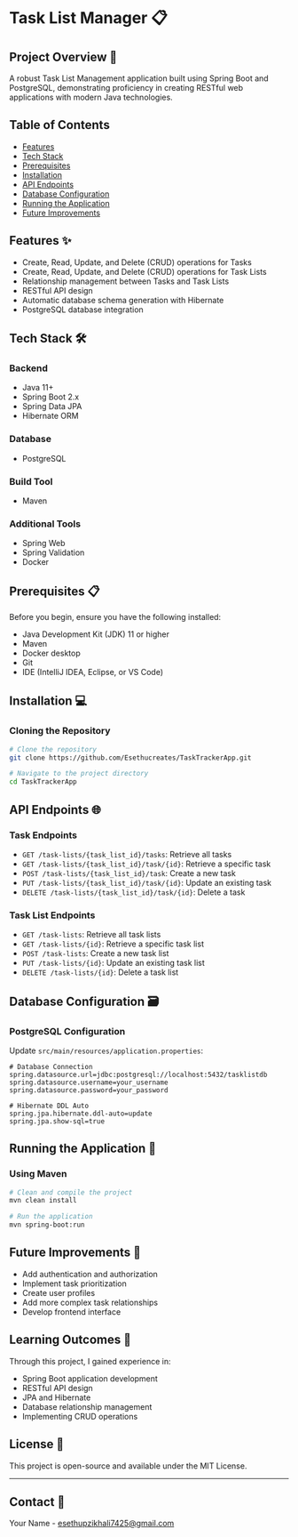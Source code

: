 # Task List Manager 📋

## Project Overview 🚀

A robust Task List Management application built using Spring Boot and PostgreSQL, demonstrating proficiency in creating RESTful web applications with modern Java technologies.

## Table of Contents

- [Features](#features)
- [Tech Stack](#tech-stack)
- [Prerequisites](#prerequisites)
- [Installation](#installation)
- [API Endpoints](#api-endpoints)
- [Database Configuration](#database-configuration)
- [Running the Application](#running-the-application)
- [Future Improvements](#future-improvements)

## Features ✨

- Create, Read, Update, and Delete (CRUD) operations for Tasks
- Create, Read, Update, and Delete (CRUD) operations for Task Lists
- Relationship management between Tasks and Task Lists
- RESTful API design
- Automatic database schema generation with Hibernate
- PostgreSQL database integration

## Tech Stack 🛠️

### Backend
- Java 11+
- Spring Boot 2.x
- Spring Data JPA
- Hibernate ORM

### Database
- PostgreSQL

### Build Tool
- Maven

### Additional Tools
- Spring Web
- Spring Validation
- Docker

## Prerequisites 📋

Before you begin, ensure you have the following installed:

- Java Development Kit (JDK) 11 or higher
- Maven
- Docker desktop
- Git
- IDE (IntelliJ IDEA, Eclipse, or VS Code)

## Installation 💻

### Cloning the Repository

```bash
# Clone the repository
git clone https://github.com/Esethucreates/TaskTrackerApp.git

# Navigate to the project directory
cd TaskTrackerApp
```

## API Endpoints 🌐

### Task Endpoints
- `GET /task-lists/{task_list_id}/tasks`: Retrieve all tasks
- `GET /task-lists/{task_list_id}/task/{id}`: Retrieve a specific task
- `POST /task-lists/{task_list_id}/task`: Create a new task
- `PUT /task-lists/{task_list_id}/task/{id}`: Update an existing task
- `DELETE /task-lists/{task_list_id}/task/{id}`: Delete a task

### Task List Endpoints
- `GET /task-lists`: Retrieve all task lists
- `GET /task-lists/{id}`: Retrieve a specific task list
- `POST /task-lists`: Create a new task list
- `PUT /task-lists/{id}`: Update an existing task list
- `DELETE /task-lists/{id}`: Delete a task list

## Database Configuration 🗃️

### PostgreSQL Configuration

Update `src/main/resources/application.properties`:

```properties
# Database Connection
spring.datasource.url=jdbc:postgresql://localhost:5432/tasklistdb
spring.datasource.username=your_username
spring.datasource.password=your_password

# Hibernate DDL Auto
spring.jpa.hibernate.ddl-auto=update
spring.jpa.show-sql=true
```

## Running the Application 🏃

### Using Maven

```bash
# Clean and compile the project
mvn clean install

# Run the application
mvn spring-boot:run
```
## Future Improvements 🚧

- Add authentication and authorization
- Implement task prioritization
- Create user profiles
- Add more complex task relationships
- Develop frontend interface

## Learning Outcomes 🧠

Through this project, I gained experience in:
- Spring Boot application development
- RESTful API design
- JPA and Hibernate
- Database relationship management
- Implementing CRUD operations

## License 📜

This project is open-source and available under the MIT License.

---


## Contact 📧

Your Name - esethupzikhali7425@gmail.com
